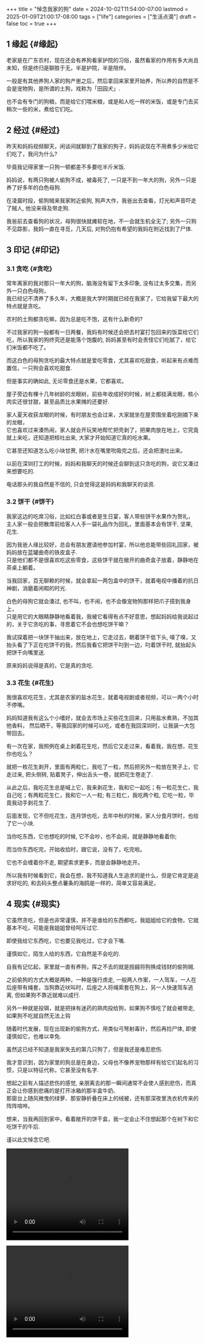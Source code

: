 +++
title = "悼念我家的狗"
date = 2024-10-02T11:54:00-07:00
lastmod = 2025-01-09T21:00:17-08:00
tags = ["life"]
categories = ["生活点滴"]
draft = false
toc = true
+++

## <span class="section-num">1</span> 缘起 {#缘起}

老家是在广东农村，现在还会有养狗看家护院的习俗，虽然看家的作用有多大尚且未知，但是终归是聊胜于无，半是护院，半是陪伴。 <br/>

一般是有其他养狗人家的狗产崽之后，然后拿回来家里开始养，所以养的自然是不会是宠物狗，是所谓的土狗，戏称为「田园犬」. <br/>

也不会有专门的狗粮，而是给它们喂米粮，或是和人吃一样的米饭，或是专门去买稍次一些的米，煮给它们吃。 <br/>


## <span class="section-num">2</span> 经过 {#经过}

昨天和妈妈视频聊天，闲谈间就聊到了我家的狗子，妈妈说现在不用煮多少米给它们吃了，我问为什么? <br/>

毕竟我记得家里一只狗一顿都差不多要吃半斤米饭. <br/>

妈妈说，有两只狗被人偷狗不成，被毒死了, 一只是不到一年大的狗，另外一只是养了好多年的白色母狗. <br/>

在凌晨时段，偷狗贼来我家附近偷狗, 狗声大作，我爸出去查看，灯光和声音吓走了贼人, 他没来得及带走狗. <br/>

我爸前去查看狗的状况，母狗很快就瘫软在地，不一会就生机全无了; 另外一只狗不见踪影，我妈一直在寻觅，几天后, 对狗仍抱有希望的我妈在附近找到了尸体. <br/>


## <span class="section-num">3</span> 印记 {#印记}


### <span class="section-num">3.1</span> 贪吃 {#贪吃}

常年离家的我对那只一年大的狗，脑海没有留下太多印象, 没有过太多交集，而另外一只白色母狗， <br/>
我已经记不清养了多久年，大概是我大学时期就已经在我家了，它给我留下最大的特点就是贪吃。 <br/>

农村的土狗都贪吃嘛，因为总是吃不饱，这有什么新奇的? <br/>

不过我家的狗一般都有一日两餐，我妈有时候还会把去村宴打包回来的饭菜给它们吃，所以我家的狗终究还是能落个饱腹的, 妈妈甚至有时会责怪它们吃腻了，给它们米饭都不吃了。 <br/>

而这白色的母狗贪吃的最大特点就是爱吃零食，尤其喜欢吃甜食，听起来有点难而置信，一只狗会喜欢吃甜食. <br/>

但是事实的确如此, 无论零食还是水果，它都喜欢。 <br/>

屋子旁边有棵十几年树龄的龙眼树，前些年收成好的时候，树上都挂满龙眼，核小肉实还很甘甜，甚至品质比水果摊的还要好. <br/>

家人夏天收获龙眼的时候，有时朋友也会过来，大家就坐在屋旁围坐着吃刚摘下来的龙眼， <br/>
它也喜欢过来湊热闹，家人就会开玩笑地帮忙把壳剥了，把果肉放在地上，它究竟就上来吃，还知道把核吐出来, 大家才开始知道它真的吃水果。 <br/>

它甚至还知道怎么吃小块甘蔗, 把汁水在嘴里吮吸完之后，还会把渣吐出来。 <br/>

以前在深圳打工的时候，妈妈和我聊天的时候还会聊到这只贪吃的狗，说它又凑过来想要吃的. <br/>

电话那头的我自然是不信的, 只会觉得这是妈妈和我聊天的谈资. <br/>


### <span class="section-num">3.2</span> 饼干 {#饼干}

我家这边的吃席习俗，比如红白事或者是生日宴，客人带些饼干水果作为贺礼， <br/>
主人家一般会把散席前给客人人手一袋礼品作为回礼，里面基本会有饼干, 坚果, 花生. <br/>

因为我爸人缘比较好，总会有朋友邀请他参加村宴，所以他总能带些回礼回家，被妈妈放在蓝罐曲奇的铁皮盒子. <br/>
只是他们都不是很喜欢吃这些零食，这些饼干就在敞开的曲奇盒子放着，静静地在茶桌上躺着。 <br/>

当我回家，百无聊赖的时候，就会拿起一两包盒中的饼干，就着电视中播着的抗日神剧，消磨着闲暇的时光. <br/>

白色的母狗它就会湊过, 也不叫，也不闹，也不会像宠物狗那样把爪子搭到我身上， <br/>
只是用它的大眼睛静静地看着我，我被它看得有点不好意思，想起妈妈给我说起过的，关于它贪吃的事，寻思着它不会也想吃饼干嘛？ <br/>

我试探着把一块饼干抽出来，放在地上，它走过去，朝着饼干低下头, 嗅了嗅，又抬头看了下正在吃饼干的我，然后我看它把饼干叼到一边，叼着饼干时, 就抬起头把饼干向嘴里送. <br/>

原来妈妈说得是真的，它是真的贪吃. <br/>


### <span class="section-num">3.3</span> 花生 {#花生}

我很喜欢吃花生，尤其是农家的盐水花生，就着电视剧或者视频，可以一两个小时不停嘴。 <br/>

妈妈知道我有这么个小嗜好，就会去市场上买些花生回来，只用盐水煮熟，不加其他香料， 然后晒干，等我回家的时候可以吃，或者在我回深圳时，让我装一大包带回去。 <br/>

有一次在家，我照例在桌上剥着花生吃，然后它又走过来，看着我，我在想，花生你也吃么？ <br/>

就把一枚花生剥开，里面有两粒仁，我吃了一粒，然后把另外一粒放在凳子上，它走过来, 把头侧转, 贴着凳子，伸出舌头一卷，就把花生卷走了. <br/>

从此之后，我吃花生总是喊上它，我来剥花生，我和它一起吃；有一粒花生仁，我自己吃；有两粒花生仁，我和它一人一粒; 有三粒仁，我吃两个粒, 它吃一粒，毕竟我动手剥花生了. <br/>

后面发现，它不但吃花生，连月饼也吃，去年中秋的时候，家人分食月饼时，也给了它一小块. <br/>

当你吃东西，它也想吃的时候, 它不会吵，也不会闹，就是静静地看着你; <br/>

而当你东西吃完，开始收拾时，跟它说，没有了，吃完啦。 <br/>

它也不会缠着你不走, 期望索求更多，而是会静静地走开。 <br/>

所以我有时候看到它，我会在想，我不知道我人生追求的是什么，但是它肯定是追求好吃的, 和去码头整点薯条的海鸥是一样的，简单又容易满足。 <br/>


## <span class="section-num">4</span> 现实 {#现实}

它虽然贪吃，但是也非常谨慎，并不是谁给的东西都吃，我姐姐给它的食物，它就基本不吃，可能是我姐姐曾经呵斥过它. <br/>

即使我给它东西吃，它也要见我吃过，它才会下嘴. <br/>

谨慎如它，陌生人给的东西，它自然是不会吃的. <br/>

自我有记忆起，家里就一直有养狗，挥之不去的就是觊觎将狗换成钱财的偷狗贼. <br/>

之前偷狗的方式大概是两种，一种是强行虏走, 一般两人作案，一人驾车，一人在后座带有绳套，当狗靠近吠叫时，后座之人将绳索套在狗上，另一人快速驾车逃离, 但如果狗不靠近就难以成行. <br/>

另外一种就是投铒，就是把抹有迷药的熟肉投给狗，如果狗不慎吃了就会被带走, 如果狗不吃就自然无法上钩 <br/>

随着时代发展，现在出现新的偷狗方式，用类似弓弩射毒针，然后再捡尸体, 即使谨慎如它，也难以幸免. <br/>

虽然这已经不知道是我家失去的第几只狗了，但是我还是难忍悲伤. <br/>

我才意识到，因为家里的狗总是在身边，父母也不像养宠物那样有给它们起名的习惯，只是以特征代称，它甚至没有名字. <br/>

想起之前有人描述悲伤的感觉, 亲朋离去的那一瞬间通常不会使人感到悲伤，而真正会让你感到悲痛的是打开冰箱的那半盒牛奶、 <br/>
那窗台上随风微曳的绿萝、那安静折叠在床上的绒被，还有那深夜里洗衣机传来的阵阵喧哗。 <br/>

想来，当我再回到家中，看着敞开的饼干盒，我一定会止不住想起那个在树下和它吃饼干的午后. <br/>

谨以此文悼念它吧. <br/>

<video width="320" height="240" controls><source src="/ox-hugo/my_family_dog1.mp4" type="video/mp4">
Your browser does not support the video tag.</video>

<video width="320" height="240" controls><source src="/ox-hugo/my_family_dog2.mp4" type="video/mp4">
Your browser does not support the video tag.</video>

